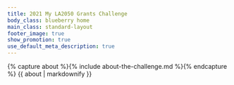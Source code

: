 ```yaml
---
title: 2021 My LA2050 Grants Challenge
body_class: blueberry home
main_class: standard-layout
footer_image: true
show_promotion: true
use_default_meta_description: true
---
```


{% capture about %}{% include about-the-challenge.md %}{% endcapture %}
{{ about | markdownify }}
